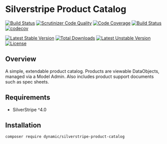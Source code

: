 # Silverstripe Product Catalog

[![Build Status](https://travis-ci.org/dynamic/silverstripe-product-catalog.svg?branch=master)](https://travis-ci.org/dynamic/silverstripe-product-catalog)
[![Scrutinizer Code Quality](https://scrutinizer-ci.com/g/dynamic/silverstripe-product-catalog/badges/quality-score.png?b=master)](https://scrutinizer-ci.com/g/dynamic/silverstripe-product-catalog/?branch=master)
[![Code Coverage](https://scrutinizer-ci.com/g/dynamic/silverstripe-product-catalog/badges/coverage.png?b=master)](https://scrutinizer-ci.com/g/dynamic/silverstripe-product-catalog/?branch=master)
[![Build Status](https://scrutinizer-ci.com/g/dynamic/silverstripe-product-catalog/badges/build.png?b=master)](https://scrutinizer-ci.com/g/dynamic/silverstripe-product-catalog/build-status/master)
[![codecov](https://codecov.io/gh/dynamic/silverstripe-product-catalog/branch/master/graph/badge.svg)](https://codecov.io/gh/dynamic/silverstripe-product-catalog)

[![Latest Stable Version](https://poser.pugx.org/dynamic/silverstripe-product-catalog/v/stable)](https://packagist.org/packages/dynamic/silverstripe-product-catalog)
[![Total Downloads](https://poser.pugx.org/dynamic/silverstripe-product-catalog/downloads)](https://packagist.org/packages/dynamic/silverstripe-product-catalog)
[![Latest Unstable Version](https://poser.pugx.org/dynamic/silverstripe-product-catalog/v/unstable)](https://packagist.org/packages/dynamic/silverstripe-product-catalog)
[![License](https://poser.pugx.org/dynamic/silverstripe-product-catalog/license)](https://packagist.org/packages/dynamic/silverstripe-product-catalog)

## Overview

A simple, extendable product catalog. Products are viewable DataObjects, managed via a Model Admin. Also includes product support documents such as spec sheets.

## Requirements

- SilverStripe ^4.0

## Installation

`composer require dynamic/silverstripe-product-catalog`

